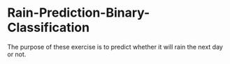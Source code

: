 # Rain-Prediction-Binary-Classification
The purpose of these exercise is to predict whether it will rain the next day or  not.
